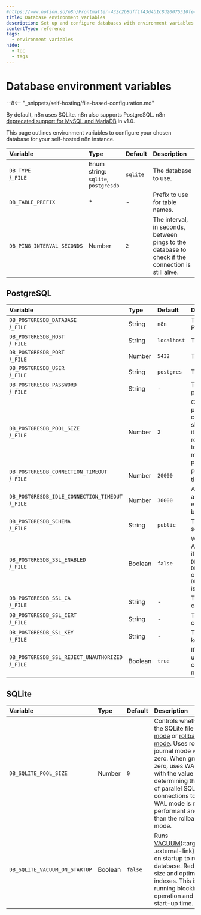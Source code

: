 ```yaml
---
#https://www.notion.so/n8n/Frontmatter-432c2b8dff1f43d4b1c8d20075510fe4
title: Database environment variables
description: Set up and configure databases with environment variables for your self-hosted n8n instance.
contentType: reference
tags:
  - environment variables
hide:
  - toc
  - tags
---
```


# Database environment variables

--8<-- "_snippets/self-hosting/file-based-configuration.md"

By default, n8n uses SQLite. n8n also supports PostgreSQL. n8n [deprecated support for MySQL and MariaDB](/1-0-migration-checklist.md#mysql-and-mariadb) in v1.0.

This page outlines environment variables to configure your chosen database for your self-hosted n8n instance.

| Variable | Type  | Default  | Description |
| :------- | :---- | :------- | :---------- |
| `DB_TYPE`<br>/`_FILE` | Enum string:<br> `sqlite`, `postgresdb` | `sqlite` | The database to use. |
| `DB_TABLE_PREFIX` | * | - | Prefix to use for table names. |
| `DB_PING_INTERVAL_SECONDS` | Number | `2` | The interval, in seconds, between pings to the database to check if the connection is still alive. |

## PostgreSQL

| Variable | Type  | Default  | Description |
| :------- | :---- | :------- | :---------- |
| `DB_POSTGRESDB_DATABASE`<br>/`_FILE` | String | `n8n` | The name of the PostgreSQL database. |
| `DB_POSTGRESDB_HOST`<br>/`_FILE` | String | `localhost` | The PostgreSQL host. |
| `DB_POSTGRESDB_PORT`<br>/`_FILE` | Number | `5432` | The PostgreSQL port. |
| `DB_POSTGRESDB_USER`<br>/`_FILE` | String | `postgres` | The PostgreSQL user. |
| `DB_POSTGRESDB_PASSWORD`<br>/`_FILE` | String | - | The PostgreSQL password. |
| `DB_POSTGRESDB_POOL_SIZE`<br>/`_FILE` | Number | `2` | Control how many parallel open Postgres connections n8n should have. Increasing it may help with resource utilization, but too many connections may degrade performance. |
| `DB_POSTGRESDB_CONNECTION_TIMEOUT`<br>/`_FILE` | Number | `20000` | Postgres connection timeout (ms).
| `DB_POSTGRESDB_IDLE_CONNECTION_TIMEOUT`<br>/`_FILE` | Number | `30000` | Amount of time before an idle connection is eligible for eviction for being idle.
| `DB_POSTGRESDB_SCHEMA`<br>/`_FILE` | String | `public` | The PostgreSQL schema. |
| `DB_POSTGRESDB_SSL_ENABLED`<br>/`_FILE` | Boolean | `false` | Whether to enable SSL. Automatically enabled if `DB_POSTGRESDB_SSL_CA`, `DB_POSTGRESDB_SSL_CERT` or `DB_POSTGRESDB_SSL_KEY` is defined. |
| `DB_POSTGRESDB_SSL_CA`<br>/`_FILE` | String | - | The PostgreSQL SSL certificate authority. |
| `DB_POSTGRESDB_SSL_CERT`<br>/`_FILE` | String | - | The PostgreSQL SSL certificate. |
| `DB_POSTGRESDB_SSL_KEY`<br>/`_FILE` | String | - | The PostgreSQL SSL key. |
| `DB_POSTGRESDB_SSL_REJECT_UNAUTHORIZED`<br>/`_FILE` | Boolean | `true` | If n8n should reject unauthorized SSL connections (true) or not (false). |

## SQLite

| Variable | Type  | Default  | Description |
| :------- | :---- | :------- | :---------- |
| `DB_SQLITE_POOL_SIZE` | Number | `0` | Controls whether to open the SQLite file in [WAL mode](https://www.sqlite.org/wal.html) or [rollback journal mode](https://www.sqlite.org/lockingv3.html#rollback). Uses rollback journal mode when set to zero. When greater than zero, uses WAL mode with the value determining the number of parallel SQL read connections to configure. WAL mode is much more performant and reliable than the rollback journal mode. |
| `DB_SQLITE_VACUUM_ON_STARTUP` | Boolean | `false` | Runs [VACUUM](https://www.sqlite.org/lang_vacuum.html){:target="_blank" .external-link} operation on startup to rebuild the database. Reduces file size and optimizes indexes. This is a long running blocking operation and increases start-up time. |
